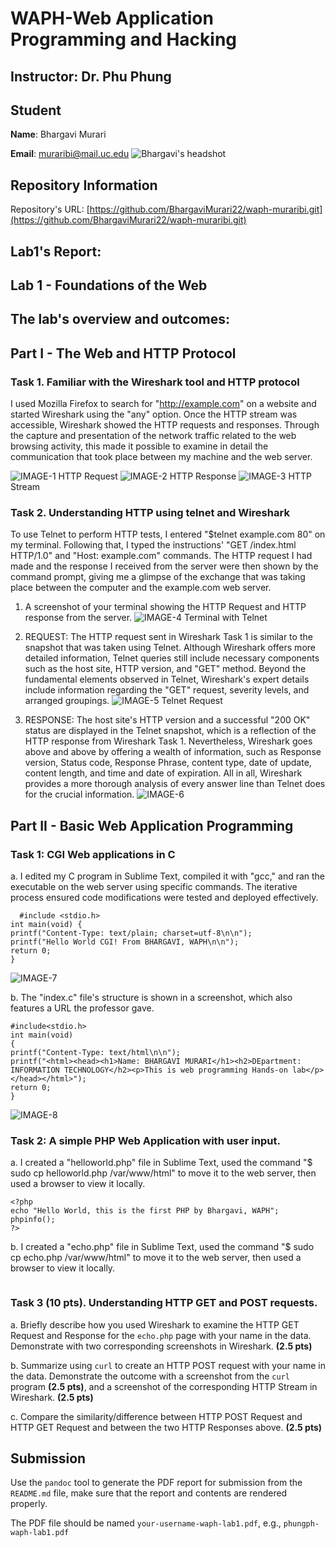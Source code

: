 # WAPH-Web Application Programming and Hacking

## Instructor: Dr. Phu Phung

## Student

**Name**: Bhargavi Murari

**Email**: muraribi@mail.uc.edu
![Bhargavi's headshot](../../images/headshot.jpg)
## Repository Information
Repository's URL: [https://github.com/BhargaviMurari22/waph-muraribi.git](https://github.com/BhargaviMurari22/waph-muraribi.git)
## Lab1's Report:
## Lab 1 - Foundations of the Web 
## The lab's overview and outcomes:

## Part I - The Web and HTTP Protocol
### Task 1. Familiar with the Wireshark tool and HTTP protocol

 I used Mozilla Firefox to search for "http://example.com" on a website and started Wireshark using the "any" option. Once the HTTP stream was accessible, Wireshark showed the HTTP requests and responses. Through the capture and presentation of the network traffic related to the web browsing activity, this made it possible to examine in detail the communication that took place between my machine and the web server.

![IMAGE-1](../../images/IMAGE-1.png)
HTTP Request
![IMAGE-2](../../images/IMAGE-2.png)
HTTP Response
![IMAGE-3](../../images/IMAGE-3.png)
HTTP Stream


### Task 2. Understanding HTTP using telnet and Wireshark

To use Telnet to perform HTTP tests, I entered "$telnet example.com 80" on my terminal. Following that, I typed the instructions' "GET /index.html HTTP/1.0" and "Host: example.com" commands. The HTTP request I had made and the response I received from the server were then shown by the command prompt, giving me a glimpse of the exchange that was taking place between the computer and the example.com web server.

  1. A screenshot of your terminal showing the HTTP Request and HTTP response from the server.
![IMAGE-4](../../images/IMAGE-4.png)
Terminal with Telnet

  2. REQUEST: The HTTP request sent in Wireshark Task 1 is similar to the snapshot that was taken using Telnet. Although Wireshark offers more detailed information, Telnet queries still include necessary components such as the host site, HTTP version, and "GET" method. Beyond the fundamental elements observed in Telnet, Wireshark's expert details include information regarding the "GET" request, severity levels, and arranged groupings.
![IMAGE-5](../../images/IMAGE-5.png)
Telnet Request

  3. RESPONSE: The host site's HTTP version and a successful "200 OK" status are displayed in the Telnet snapshot, which is a reflection of the HTTP response from Wireshark Task 1. Nevertheless, Wireshark goes above and above by offering a wealth of information, such as Response version, Status code, Response Phrase, content type, date of update, content length, and time and date of expiration. All in all, Wireshark provides a more thorough analysis of every answer line than Telnet does for the crucial information.
![IMAGE-6](../../images/IMAGE-6.png)

## Part II - Basic Web Application Programming

###   Task 1: CGI Web applications in C

   a. I edited my C program in Sublime Text, compiled it with "gcc," and ran the executable on the web server using specific commands. The iterative process ensured code modifications were tested and deployed effectively.
 ```
   #include <stdio.h>
int main(void) {
printf("Content-Type: text/plain; charset=utf-8\n\n");
printf("Hello World CGI! From BHARGAVI, WAPH\n\n");
return 0;
}
```
![IMAGE-7](../../images/IMAGE-7.png)

   b. The "index.c" file's structure is shown in a screenshot, which also features a URL the professor gave.
   ```
   #include<stdio.h>
int main(void)
{
printf("Content-Type: text/html\n\n");
printf("<html><head><h1>Name: BHARGAVI MURARI</h1><h2>DEpartment: INFORMATION TECHNOLOGY</h2><p>This is web programming Hands-on lab</p></head></html>");
return 0;
}
```
 ![IMAGE-8](../../images/IMAGE-8.png)  
 
###  Task 2: A simple PHP Web Application with user input.

a. I created a "helloworld.php" file in Sublime Text, used the command "$ sudo cp helloworld.php /var/www/html" to move it to the web server, then used a browser to view it locally.
```
<?php
echo "Hello World, this is the first PHP by Bhargavi, WAPH";
phpinfo();
?>
```
 
b. I created a "echo.php" file in Sublime Text, used the command "$ sudo cp echo.php /var/www/html" to move it to the web server, then used a browser to view it locally.
```

```

### Task 3 (10 pts). Understanding HTTP GET and POST requests.

a. Briefly describe how you used Wireshark to examine the HTTP GET Request and Response for the `echo.php` page with your name in the data. Demonstrate with two corresponding screenshots in Wireshark. **(2.5 pts)**

b. Summarize using `curl` to create an HTTP POST request with your name in the data. Demonstrate the outcome with a screenshot from the `curl` program **(2.5 pts)**, and a screenshot of the corresponding HTTP Stream in Wireshark. **(2.5 pts)**

c. Compare the similarity/difference between HTTP POST Request and HTTP GET Request and between the two HTTP Responses above. **(2.5 pts)**    

## Submission

Use the `pandoc` tool to generate the PDF report for submission from the `README.md` file, make sure that the report and contents are rendered properly.

The PDF file should be named `your-username-waph-lab1.pdf`, e.g., `phungph-waph-lab1.pdf` 
